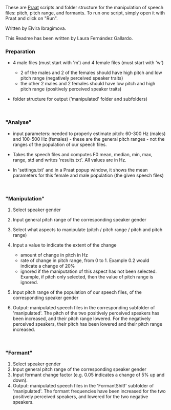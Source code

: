 These are [Praat](http://www.fon.hum.uva.nl/praat/) scripts and folder structure for the manipulation of speech files: pitch, pitch range, and formants. To run one script, simply open it with Praat and click on "Run".

Written by Elvira Ibragimova.

This Readme has been written by Laura Fernández Gallardo.




### Preparation

* 4 male files (must start with 'm') and 4 female files (must start with 'w')
  * 2 of the males and 2 of the females should have high pitch and low pitch range (negatively perceived speaker traits)
  * the other  2 males and 2 females should have low pitch and high pitch range (positively perceived speaker traits)


* folder structure for output ('manipulated' folder and subfolders)

  ​

### "Analyse"

* input parameters: needed to properly estimate pitch: 60-300 Hz (males) and 100-500 Hz (females) - these are the general pitch ranges - not the ranges of the population of our speech files.

* Takes the speech files and computes F0 mean, median, min, max, range, std and writes 'results.txt'. All values are in Hz.

* In 'settings.txt' and in a Praat popup window, it shows the mean parameters for this female and male population (the given speech files)

  ​

### "Manipulation"

1. Select speaker gender

2. Input general pitch range of the corresponding speaker gender

3. Select what aspects to manipulate (pitch / pitch range / pitch and pitch range)

4. Input a value to indicate the extent of the change

    * amount of change in pitch in Hz
    * rate of change in pitch range, from 0 to 1. Example 0.2 would indicate a change of 20% 
    * ignored if the maniputation of this aspect has not been selected. Example, if pitch only selected, then the value of pitch range is ignored.

5. Input pitch range of the population of our speech files, of the corresponding speaker gender

6. Output: manipulated speech files in the corresponding subfolder of 'manipulated'. The pitch of the two positively perceived speakers has been increased, and their pitch range lowered. For the negatively perceived speakers, their pitch has been lowered and their pitch range increased.

    ​

### "Formant"

1. Select speaker gender
2. Input general pitch range of the corresponding speaker gender
3. Input formant change factor (e.g. 0.05 indicates a change of 5% up and down).
4. Output: manipulated speech files in the 'FormantShitf' subfolder of 'manipulated'.  The formant frequencies have been increased for the two positively perceived speakers, and lowered for the two negative speakers.